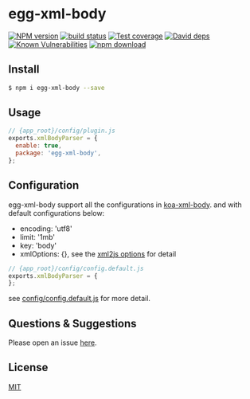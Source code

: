 # egg-xml-body

[![NPM version][npm-image]][npm-url]
[![build status][travis-image]][travis-url]
[![Test coverage][codecov-image]][codecov-url]
[![David deps][david-image]][david-url]
[![Known Vulnerabilities][snyk-image]][snyk-url]
[![npm download][download-image]][download-url]

[npm-image]: https://img.shields.io/npm/v/egg-xml-body.svg?style=flat-square
[npm-url]: https://npmjs.org/package/egg-xml-body
[travis-image]: https://img.shields.io/travis/eggjs/egg-xml-body.svg?style=flat-square
[travis-url]: https://travis-ci.org/eggjs/egg-xml-body
[codecov-image]: https://img.shields.io/codecov/c/github/eggjs/egg-xml-body.svg?style=flat-square
[codecov-url]: https://codecov.io/github/eggjs/egg-xml-body?branch=master
[david-image]: https://img.shields.io/david/eggjs/egg-xml-body.svg?style=flat-square
[david-url]: https://david-dm.org/eggjs/egg-xml-body
[snyk-image]: https://snyk.io/test/npm/egg-xml-body/badge.svg?style=flat-square
[snyk-url]: https://snyk.io/test/npm/egg-xml-body
[download-image]: https://img.shields.io/npm/dm/egg-xml-body.svg?style=flat-square
[download-url]: https://npmjs.org/package/egg-xml-body

<!--
Description here.
-->

## Install

```bash
$ npm i egg-xml-body --save
```

## Usage

```js
// {app_root}/config/plugin.js
exports.xmlBodyParser = {
  enable: true,
  package: 'egg-xml-body',
};
```

## Configuration

egg-xml-body support all the configurations in [koa-xml-body](https://www.npmjs.com/package/koa-xml-body). and with default configurations below:

- encoding: 'utf8'
- limit: '1mb' 
- key: 'body'
- xmlOptions: {}, see the [xml2js options](https://github.com/Leonidas-from-XIV/node-xml2js#options) for detail

```js
// {app_root}/config/config.default.js
exports.xmlBodyParser = {
};
```

see [config/config.default.js](config/config.default.js) for more detail.

## Questions & Suggestions

Please open an issue [here](https://github.com/eggjs/egg/issues).

## License

[MIT](LICENSE)
